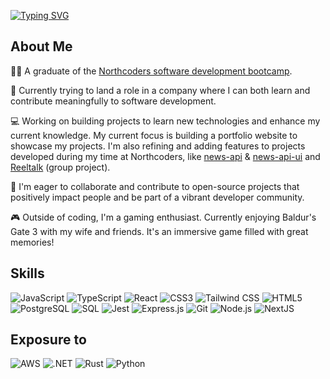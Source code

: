 [![Typing SVG](https://readme-typing-svg.demolab.com?font=Fira+Code&weight=600&pause=1000&color=2D53D3&random=false&width=435&lines=Hello!+I'm+Bret+Gomes)](https://git.io/typing-svg)

## About Me

👨‍🎓 A graduate of the [Northcoders software development bootcamp](https://northcoders.com/our-courses/coding-bootcamp).

🚀 Currently trying to land a role in a company where I can both learn and contribute meaningfully to software development.

💻 Working on building projects to learn new technologies and enhance my current knowledge. My current focus is building a portfolio website to showcase my projects. I'm also refining and adding features to projects developed during my time at Northcoders, like [news-api](https://github.com/RGBlife/news-api) & [news-api-ui](https://github.com/RGBlife/news-api-ui) and [Reeltalk](https://github.com/RGBlife/ReelTalk) (group project).

🤝 I'm eager to collaborate and contribute to open-source projects that positively impact people and be part of a vibrant developer community.

🎮 Outside of coding, I'm a gaming enthusiast. Currently enjoying Baldur's Gate 3 with my wife and friends. It's an immersive game filled with great memories!

## Skills

![JavaScript](https://img.shields.io/badge/-JavaScript-F7DF1E?style=for-the-badge&logo=javascript&logoColor=black)
![TypeScript](https://img.shields.io/badge/-TypeScript-007ACC?style=for-the-badge&logo=typescript&logoColor=white)
![React](https://img.shields.io/badge/-React-61DAFB?style=for-the-badge&logo=react&logoColor=black)
![CSS3](https://img.shields.io/badge/-CSS3-1572B6?style=for-the-badge&logo=css3&logoColor=white)
![Tailwind CSS](https://img.shields.io/badge/-Tailwind_CSS-38B2AC?style=for-the-badge&logo=tailwind-css&logoColor=white)
![HTML5](https://img.shields.io/badge/-HTML5-E34F26?style=for-the-badge&logo=html5&logoColor=white)
![PostgreSQL](https://img.shields.io/badge/-PostgreSQL-336791?style=for-the-badge&logo=postgresql&logoColor=white)
![SQL](https://img.shields.io/badge/-SQL-4479A1?style=for-the-badge&logo=amazon-dynamodb&logoColor=white)
![Jest](https://img.shields.io/badge/-Jest-C21325?style=for-the-badge&logo=jest&logoColor=white)
![Express.js](https://img.shields.io/badge/-Express.js-000000?style=for-the-badge)
![Git](https://img.shields.io/badge/-Git-F05032?style=for-the-badge&logo=git&logoColor=white)
![Node.js](https://img.shields.io/badge/-Node.js-339933?style=for-the-badge&logo=node-dot-js&logoColor=white)
![NextJS](https://img.shields.io/badge/-Next.js-000000?style=for-the-badge&logo=next-dot-js&logoColor=white)

## Exposure to

![AWS](https://img.shields.io/badge/-AWS-232F3E?style=for-the-badge&logo=amazon-aws&logoColor=white)
![.NET](https://img.shields.io/badge/-.NET-512BD4?style=for-the-badge&logo=dot-net&logoColor=white)
![Rust](https://img.shields.io/badge/-Rust-000000?style=for-the-badge&logo=rust&logoColor=white)
![Python](https://img.shields.io/badge/-Python-3776AB?style=for-the-badge&logo=python&logoColor=white)


